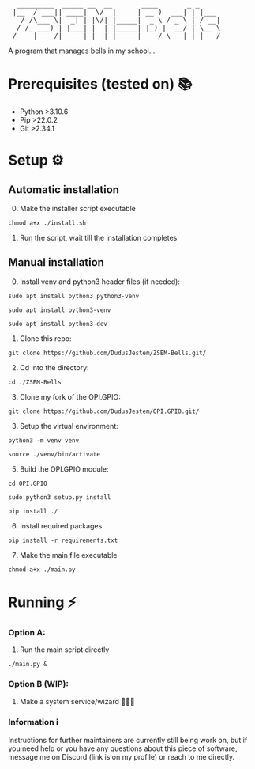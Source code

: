 
<pre>
  _________  _____ __  __       ____       _ _     
 |__  / ___|| ____|  \/  |     | __ )  ___| | |___ 
   / /\___ \|  _| | |\/| |_____|  _ \ / _ \ | / __|
  / /_ ___) | |___| |  | |_____| |_) |  __/ | \__ \
 /____|____/|_____|_|  |_|     |____/ \___|_|_|___/
</pre>

A program that manages bells in my school...

# Prerequisites (tested on) 📚
- Python >3.10.6
- Pip >22.0.2
- Git >2.34.1

# Setup ⚙️

## Automatic installation
0. Make the installer script executable
```shell
chmod a+x ./install.sh
```
1. Run the script, wait till the installation completes

## Manual installation
0. Install venv  and python3 header files (if needed):
```shell
sudo apt install python3 python3-venv
```
```shell
sudo apt install python3-venv
```
```shell
sudo apt install python3-dev
```
1. Clone this repo:
```shell
git clone https://github.com/DudusJestem/ZSEM-Bells.git/
```
2. Cd into the directory:
```shell
cd ./ZSEM-Bells
```
3. Clone my fork of the OPI.GPIO:
```shell
git clone https://github.com/DudusJestem/OPI.GPIO.git/
```
3. Setup the virtual environment:
```shell
python3 -m venv venv
```
```shell
source ./venv/bin/activate
```
5. Build the OPI.GPIO module:
```shell
cd OPI.GPIO
```
```shell
sudo python3 setup.py install
```
```shell
pip install ./
```
6. Install required packages
```shell
pip install -r requirements.txt
```
7. Make the main file executable 
```shell
chmod a+x ./main.py
```

# Running ⚡
### Option A:
1. Run the main script directly
```shell
./main.py &
```
### Option B (WIP):
1. Make a system service/wizard 🧙🏻‍♂️


### Information ℹ️
Instructions for further maintainers are currently still being work on, but if you need help or you have any questions about this piece of software, message me on Discord (link is on my profile) or reach to me directly.
